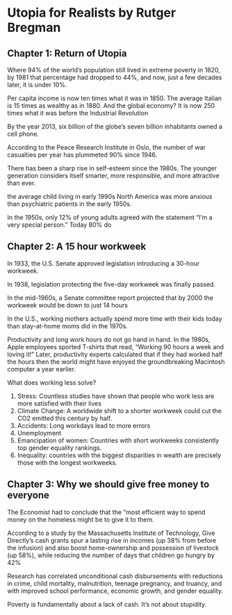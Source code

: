 # Utopia for Realists by Rutger Bregman

## Chapter 1: Return of Utopia

Where 94% of the world’s population still lived in extreme poverty in 1820, by 1981 that percentage had dropped to 44%, and now, just a few decades later, it is under 10%.

Per capita income is now ten times what it was in 1850. The average Italian is 15 times as wealthy as in 1880. And the global economy? It is now 250 times what it was before the Industrial Revolution 

By the year 2013, six billion of the globe’s seven billion inhabitants owned a cell phone.

According to the Peace Research Institute in Oslo, the number of war casualties per year has plummeted 90% since 1946.

There has been a sharp rise in self-esteem since the 1980s. The younger generation considers itself smarter, more responsible, and more attractive than ever.

the average child living in early 1990s North America was more anxious than psychiatric patients in the early 1950s.

In the 1950s, only 12% of young adults agreed with the statement “I’m a very special person.” Today 80% do

## Chapter 2: A 15 hour workweek

In 1933, the U.S. Senate approved legislation introducing a 30-hour workweek.

In 1938, legislation protecting the five-day workweek was finally passed.

In the mid-1960s, a Senate committee report projected that by 2000 the workweek would be down to just 14 hours

In the U.S., working mothers actually spend more time with their kids today than stay-at-home moms did in the 1970s.

Productivity and long work hours do not go hand in hand. In the 1980s, Apple employees sported T-shirts that read, “Working 90 hours a week and loving it!” Later, productivity experts calculated that if they had worked half the hours then the world might have enjoyed the groundbreaking Macintosh computer a year earlier.

What does working less solve?

1. Stress: Countless studies have shown that people who work less are more satisfied with their lives
2. Climate Change: A worldwide shift to a shorter workweek could cut the CO2 emitted this century by half.
3. Accidents: Long workdays lead to more errors
4. Unemployment
5. Emancipation of women: Countries with short workweeks consistently top gender equality rankings.
6. Inequality: countries with the biggest disparities in wealth are precisely those with the longest workweeks.

## Chapter 3: Why we should give free money to everyone

The Economist had to conclude that the “most efficient way to spend money on the homeless might be to give it to them.

According to a study by the Massachusetts Institute of Technology, Give Directly’s cash grants spur a lasting rise in incomes (up 38% from before the infusion) and also boost home-ownership and possession of livestock (up 58%), while reducing the number of days that children go hungry by 42%

Research has correlated unconditional cash disbursements with reductions in crime, child mortality, malnutrition, teenage pregnancy, and truancy, and with improved school performance, economic growth, and gender equality.

Poverty is fundamentally about a lack of cash. It’s not about stupidity.
